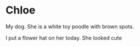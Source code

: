 # Chloe

My dog. She is a white toy poodle with brown spots.

I put a flower hat on her today. She looked cute